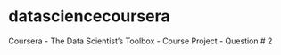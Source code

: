datasciencecoursera
===================

Coursera - The Data Scientist’s Toolbox - Course Project - Question # 2
